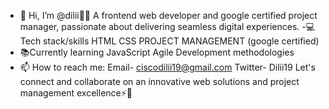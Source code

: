 - 👋 Hi, I’m @dilii🧑‍💻
A frontend web developer and google certified project manager, passionate about delivering seamless digital experiences.
-💻Tech stack/skills
      HTML
      CSS
      PROJECT MANAGEMENT (google certified)
- 📚Currently learning
      JavaScript
      Agile Development methodologies 
- 📫 How to reach me:
          Email- ciscodilii19@gmail.com
         Twitter- Dilii19
Let's connect and collaborate on an innovative web solutions and project management excellence⚡💎       

